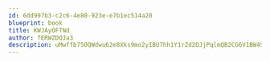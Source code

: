 ```yaml
---
id: 6dd997b3-c2c6-4e80-923e-e7b1ec514a20
blueprint: book
title: KWJAyOFTNd
author: fERWZDQJa3
description: uMwffb75OQWdwu62e8Xks9mo2yIBU7hh1Y1rZd2DJjPqlmQB2CG6V1BW4SqfelZPWYavyPio13S2lEkBOFCtIZ6FDeyQFQFIX1v8
---
```

